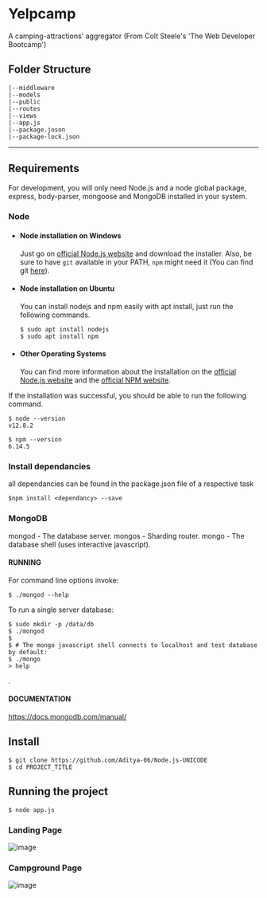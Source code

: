 # Yelpcamp
A camping-attractions' aggregator (From Colt Steele's 'The Web Developer Bootcamp')

## Folder Structure
```
|--middleware
|--models
|--public
|--routes
|--views
|--app.js
|--package.joson
|--package-lock.json
```


---
## Requirements

For development, you will only need Node.js and a node global package, express, body-parser, mongoose and MongoDB installed in your system.

### Node
- #### Node installation on Windows

  Just go on [official Node.js website](https://nodejs.org/) and download the installer.
Also, be sure to have `git` available in your PATH, `npm` might need it (You can find git [here](https://git-scm.com/)).

- #### Node installation on Ubuntu

  You can install nodejs and npm easily with apt install, just run the following commands.

      $ sudo apt install nodejs
      $ sudo apt install npm

- #### Other Operating Systems
  You can find more information about the installation on the [official Node.js website](https://nodejs.org/) and the [official NPM website](https://npmjs.org/).
   

If the installation was successful, you should be able to run the following command.

    $ node --version
    v12.8.2

    $ npm --version
    6.14.5


### Install  dependancies
all dependancies can be found in the package.json file of a respective task

    $npm install <dependancy> --save

### MongoDB

  mongod - The database server.
  mongos - Sharding router.
  mongo  - The database shell (uses interactive javascript).

#### RUNNING

  For command line options invoke:

    $ ./mongod --help

  To run a single server database:

    $ sudo mkdir -p /data/db
    $ ./mongod
    $
    $ # The mongo javascript shell connects to localhost and test database by default:
    $ ./mongo
    > help

.

#### DOCUMENTATION

  https://docs.mongodb.com/manual/


## Install

    $ git clone https://github.com/Aditya-06/Node.js-UNICODE
    $ cd PROJECT_TITLE
   

## Running the project

    $ node app.js

### Landing Page

![image](https://user-images.githubusercontent.com/56297484/101285996-32541180-380e-11eb-917d-38ca9044ee67.png)

### Campground Page

![image](https://user-images.githubusercontent.com/56297484/101286085-9e367a00-380e-11eb-8fef-399417698d09.png)
